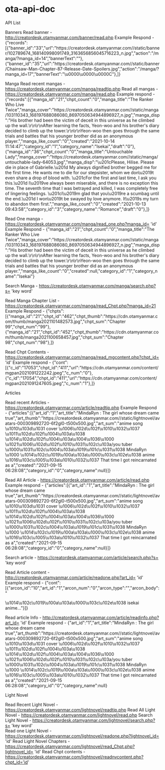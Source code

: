 # ota-api-doc

API List

Banners 
Read banner - http://creatordesk.otamyanmar.com/banner/read.php
Example Respond - {"records":[{"banner_id":"33","url":"https:\/\/creatordesk.otamyanmar.com\/\/static\/banner\/102789674_168140998091749_3163656856045716223_n.jpg","action":"\/manga\/?manga_id=14","bannerText":""},{"banner_id":"35","url":"https:\/\/creatordesk.otamyanmar.com\/\/static\/banner\/Chainsaw-Man-Chapter-87-Release-Date-Spoilers.jpg","action":"\/manga\/?manga_id=17","bannerText":"\u0000\u0000\u0000C"},]}

Manga
Read recent mangas - https://creatordesk.otamyanmar.com/manga/readtip.php
Read all mangas    - https://creatordesk.otamyanmar.com/manga/read.php
Example respond    - {"records":[{"manga_id":"21","chpt_count":"0","manga_title":"The Ranker Who Live Twice","manga_cover":"https:\/\/creatordesk.otamyanmar.com\/\/static\/manga\/103110343_168197688086080_8697050634944896927_n.jpg","manga_disp":"His brother had been the victim of deceit in this universe as he climbed up the wall.\r\n\r\nAfter learning the facts, Yeon-woo and his brother's diary decided to climb up the tower.\r\n\r\nYeon-woo then goes through the same trials and battles that his younger brother did as an anonymous player.","manga_like_count":"0","created":"2021-10-14 11:14:47","category_id":"1","category_name":"Isekai","draft":"0"},{"manga_id":"36","chpt_count":"0","manga_title":"Untouchable Lady","manga_cover":"https:\/\/creatordesk.otamyanmar.com\/\/static\/manga\/untouchable-lady-64053.jpg","manga_disp":"\u201cPlease, Hilise. Please die in place of Gabrielle.\u201d My always dignified brother begged me for the first time. He wants me to die for our stepsister, whom we don\u2019t even share a drop of blood with. \u201cFor the first and last time, I ask you this.\u201d I\u2019ve always been miserable, and there is no exception this time. The seventh time that I was betrayed and killed, I was completely free of lingering feelings. \u201cI\u2019m glad that you\u2019re a scumbag until the end.\u201d I won\u2019t be swayed by love anymore. It\u2019s my turn to abandon them first.","manga_like_count":"0","created":"2021-10-13 09:43:58","category_id":"3","category_name":"Romance","draft":"0"},]}

Read One manga - https://creatordesk.otamyanmar.com/manga/read_one.php?manga_id= 'id' 
Example Respond - {"manga_id":"21","chpt_count":"0","manga_title":"The Ranker Who Live Twice","manga_cover":"https:\/\/creatordesk.otamyanmar.com\/\/static\/manga\/103110343_168197688086080_8697050634944896927_n.jpg","manga_disp":"His brother had been the victim of deceit in this universe as he climbed up the wall.\r\n\r\nAfter learning the facts, Yeon-woo and his brother's diary decided to climb up the tower.\r\n\r\nYeon-woo then goes through the same trials and battles that his younger brother did as an anonymous player.","manga_like_count":"0","created":null,"category_id":"1","category_name":"Isekai"}

Search Manga - https://creatordesk.otamyanmar.com/manga/search.php?s= 'key word'

Read Manga Chapter List - https://creatordesk.otamyanmar.com/manga/read_Chpt.php?manga_id=21
Example Respond - {"chpts":[{"manga_id":"21","chpt_id":"462","chpt_thumb":"https:\/\/cdn.otamyanmar.com\/thumb\/manga2021101482573.jpg","chpt_sum":"Chapter 99","chpt_num":"99"},{"manga_id":"21","chpt_id":"452","chpt_thumb":"https:\/\/cdn.otamyanmar.com\/thumb\/manga2021100658457.jpg","chpt_sum":"Chapter 98","chpt_num":"98"},]}

Read Chpt Contents - https://creatordesk.otamyanmar.com/manga/read_mgcontent.php?chpt_id= 'id'
Example respond  - {"cont":[{"c_id":"17053","chpt_id":"411","url":"https:\/\/cdn.otamyanmar.com\/content\/mgpan2021091222242.jpeg","c_num":"0"},{"c_id":"17054","chpt_id":"411","url":"https:\/\/cdn.otamyanmar.com\/content\/mgpan2021091247605.jpeg","c_num":"1"},]}


Articles

Read recent Articles - https://creatordesk.otamyanmar.com/article/readtip.php
Example Respond - {"articles":[{"art_id":"1","art_title":"MindaRyn : The girl whose dream came true","art_thumb":"https:\/\/creatordesk.otamyanmar.com\/\/static\/lightnovel\/avatars-000309892720-6f2gl0-t500x500.jpg","art_sum":"anime song \u1010\u103d\u1031 cover \u1006\u102d\u102f\u1010\u1032\u1037 \u1011\u102d\u102f\u1004\u103a\u1038 \u1014\u102d\u102f\u1004\u103a\u1004\u1036\u1000 \u1021\u1006\u102d\u102f\u1010\u1031\u102c\u103a\/you tuber \u1000\u1031\u102c\u1004\u103a\u1019\u101c\u1031\u1038 MindaRyn \u1000 \u1014\u102c\u1019\u100a\u103a\u1000\u103c\u102e\u1038 anime \u1016\u103c\u1005\u103a\u1010\u1032\u1037 That time I got reincarnated as a","created":"2021-09-15 06:28:08","category_id":"0","category_name":null}]}

Read All Article - https://creatordesk.otamyanmar.com/article/read.php
Example respond - 
{"articles":[{"art_id":"1","art_title":"MindaRyn : The girl whose dream came true","art_thumb":"https:\/\/creatordesk.otamyanmar.com\/\/static\/lightnovel\/avatars-000309892720-6f2gl0-t500x500.jpg","art_sum":"anime song \u1010\u103d\u1031 cover \u1006\u102d\u102f\u1010\u1032\u1037 \u1011\u102d\u102f\u1004\u103a\u1038 \u1014\u102d\u102f\u1004\u103a\u1004\u1036\u1000 \u1021\u1006\u102d\u102f\u1010\u1031\u102c\u103a\/you tuber \u1000\u1031\u102c\u1004\u103a\u1019\u101c\u1031\u1038 MindaRyn \u1000 \u1014\u102c\u1019\u100a\u103a\u1000\u103c\u102e\u1038 anime \u1016\u103c\u1005\u103a\u1010\u1032\u1037 That time I got reincarnated as a","created":"2021-09-15 06:28:08","category_id":"0","category_name":null}]}


Search article      - https://creatordesk.otamyanmar.com/article/search.php?s= 'key word'

Read Article content - http://creatordesk.otamyanmar.com/article/readone.php?art_id= 'id' 
Example respond - {"cont":[{"arcon_id":"10","art_id":"1","arcon_num":"0","arcon_type":"","arcon_body":"<p>\u1014\u102c\u1019\u100a\u103a\u1000\u103c\u102e\u1038 isekai anime..."}]}
  
Read article Info - http://creatordesk.otamyanmar.com/article/readinfo.php?art_id= 'id'
Example respond - {"art_id":"1","art_title":"MindaRyn : The girl whose dream came true","art_thumb":"https:\/\/creatordesk.otamyanmar.com\/\/static\/lightnovel\/avatars-000309892720-6f2gl0-t500x500.jpg","art_sum":"anime song \u1010\u103d\u1031 cover \u1006\u102d\u102f\u1010\u1032\u1037 \u1011\u102d\u102f\u1004\u103a\u1038 \u1014\u102d\u102f\u1004\u103a\u1004\u1036\u1000 \u1021\u1006\u102d\u102f\u1010\u1031\u102c\u103a\/you tuber \u1000\u1031\u102c\u1004\u103a\u1019\u101c\u1031\u1038 MindaRyn \u1000 \u1014\u102c\u1019\u100a\u103a\u1000\u103c\u102e\u1038 anime \u1016\u103c\u1005\u103a\u1010\u1032\u1037 That time I got reincarnated as a","created":"2021-09-15 06:28:08","category_id":"0","category_name":null}
  
Light Novel 

Read Recent Light Novel -   https://creatordesk.otamyanmar.com/lightnovel/readtip.php
Read All Light Novel    -   https://creatordesk.otamyanmar.com/lightnovel/read.php
Search Light Novel      - https://creatordesk.otamyanmar.com/lightnovel/search.php?s= 'key word'  
Read one Light Novel    -  https://creatordesk.otamyanmar.com/lightnovel/readone.php?lightnovel_id= 'id'
Read Light Novel Chapters - https://creatordesk.otamyanmar.com/lightnovel/read_Chpt.php?lightnovel_id= 'id'
Read Chpt contents      - https://creatordesk.otamyanmar.com/lightnovel/readnvcontent.php?chpt_id='id'  
  
